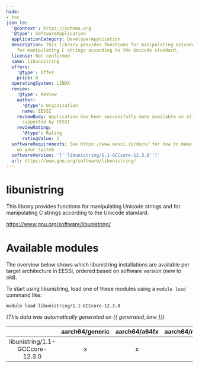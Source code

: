 ```yaml
---
hide:
- toc
json_ld:
  '@context': https://schema.org
  '@type': SoftwareApplication
  applicationCategory: DeveloperApplication
  description: This library provides functions for manipulating Unicode strings and
    for manipulating C strings according to the Unicode standard.
  license: Not confirmed
  name: libunistring
  offers:
    '@type': Offer
    price: 0
  operatingSystem: LINUX
  review:
    '@type': Review
    author:
      '@type': Organization
      name: EESSI
    reviewBody: Application has been successfully made available on all architectures
      supported by EESSI
    reviewRating:
      '@type': Rating
      ratingValue: 5
  softwareRequirements: See https://www.eessi.io/docs/ for how to make EESSI available
    on your system
  softwareVersion: '[''libunistring/1.1-GCCcore-12.3.0'']'
  url: https://www.gnu.org/software/libunistring/
---
```


libunistring
============


This library provides functions for manipulating Unicode strings and for manipulating C strings according to the Unicode standard.

https://www.gnu.org/software/libunistring/
# Available modules


The overview below shows which libunistring installations are available per target architecture in EESSI, ordered based on software version (new to old).

To start using libunistring, load one of these modules using a `module load` command like:

```shell
module load libunistring/1.1-GCCcore-12.3.0
```

*(This data was automatically generated on {{ generated_time }})*

| |aarch64/generic|aarch64/a64fx|aarch64/neoverse_n1|aarch64/neoverse_v1|aarch64/nvidia/grace|x86_64/generic|x86_64/amd/zen2|x86_64/amd/zen3|x86_64/amd/zen4|x86_64/intel/cascadelake|x86_64/intel/haswell|x86_64/intel/icelake|x86_64/intel/sapphirerapids|x86_64/intel/skylake_avx512|
| :---: | :---: | :---: | :---: | :---: | :---: | :---: | :---: | :---: | :---: | :---: | :---: | :---: | :---: | :---: |
|libunistring/1.1-GCCcore-12.3.0|x|x|x|x|x|x|x|x|x|x|x|x|x|x|
